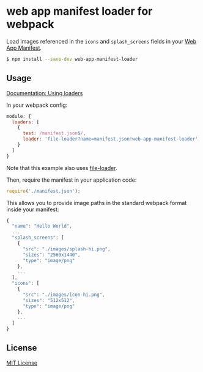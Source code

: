 # web app manifest loader for webpack

Load images referenced in the `icons` and `splash_screens` fields in your [Web App Manifest](http://www.w3.org/TR/appmanifest/).

```bash
$ npm install --save-dev web-app-manifest-loader
```

## Usage

[Documentation: Using loaders](http://webpack.github.io/docs/using-loaders.html)

In your webpack config:

```js
module: {
  loaders: [
    {
      test: /manifest.json$/,
      loader: 'file-loader?name=manifest.json!web-app-manifest-loader'
    }
  ]
}
```

Note that this example also uses [file-loader](https://github.com/webpack/file-loader).

Then, require the manifest in your application code:

```js
require('./manifest.json');
```

This allows you to provide image paths in the standard webpack format inside your manifest:

```js
{
  "name": "Hello World",
  ...
  "splash_screens": [
    {
      "src": "./images/splash-hi.png",
      "sizes": "2560x1440",
      "type": "image/png"
    },
    ...
  ],
  "icons": [
    {
      "src": "./images/icon-hi.png",
      "sizes": "512x512",
      "type": "image/png"
    },
    ...
  ]
}
```

## License

[MIT License](http://markdalgleish.mit-license.org/)
